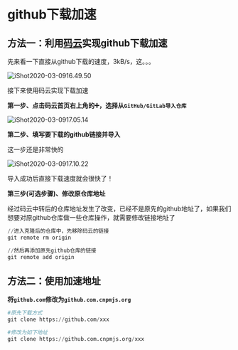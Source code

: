 # github下载加速

## 方法一：利用[码云](https://gitea.pptfz.cn/)实现github下载加速

先来看一下直接从github下载的速度，3kB/s，这。。。

![iShot2020-03-0916.49.50](https://gitea.pptfz.cn/pptfz/picgo-images/raw/branch/master/img/iShot2020-03-0916.49.50.png)



接下来使用码云实现下载加速

**第一步、点击码云首页右上角的➕，选择从``GitHub/GitLab导入仓库``**

![iShot2020-03-0917.05.14](https://gitea.pptfz.cn/pptfz/picgo-images/raw/branch/master/img/iShot2020-03-0917.05.14.png)

**第二步、填写要下载的github链接并导入**

这一步还是非常快的

![iShot2020-03-0917.10.22](https://gitea.pptfz.cn/pptfz/picgo-images/raw/branch/master/img/iShot2020-03-0917.10.22.png)

导入成功后直接下载速度就会很快了！



**第三步(可选步骤)、修改原仓库地址**

经过码云中转后的仓库地址发生了改变，已经不是原先的github地址了，如果我们想要对原github仓库做一些仓库操作，就需要修改链接地址了

```python
//进入克隆后的仓库中，先移除码云的链接
git remote rm origin

//然后再添加原先github仓库的链接
git remote add origin
```



## 方法二：使用加速地址

**将``github.com``修改为``github.com.cnpmjs.org``**

```python
#原先下载方式
git clone https://github.com/xxx

#修改为如下地址
git clone https://github.com.cnpmjs.org/xxx
```

